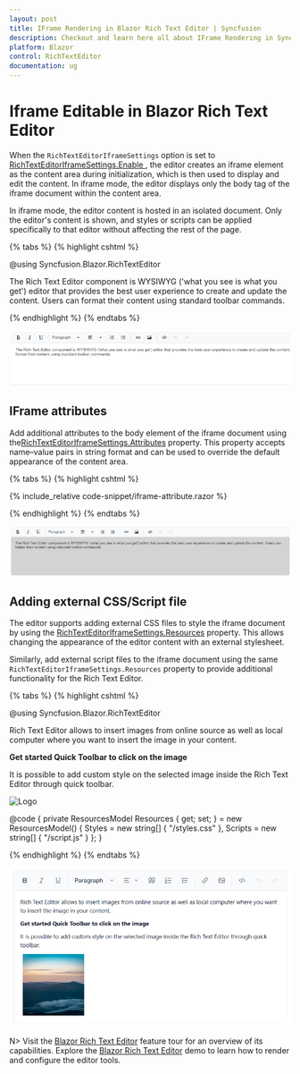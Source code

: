 ```yaml
---
layout: post
title: IFrame Rendering in Blazor Rich Text Editor | Syncfusion
description: Checkout and learn here all about IFrame Rendering in Syncfusion Blazor Rich Text Editor component and more.
platform: Blazor
control: RichTextEditor
documentation: ug
---
```


# Iframe Editable in Blazor Rich Text Editor

When the `RichTextEditorIframeSettings` option is set to [RichTextEditorIframeSettings.Enable ](https://help.syncfusion.com/cr/blazor/Syncfusion.Blazor.RichTextEditor.RichTextEditorIFrameSettings.html#Syncfusion_Blazor_RichTextEditor_RichTextEditorIFrameSettings_Enable), the editor creates an iframe element as the content area during initialization, which is then used to display and edit the content. In iframe mode, the editor displays only the body tag of the iframe document within the content area.

In iframe mode, the editor content is hosted in an isolated document. Only the editor's content is shown, and styles or scripts can be applied specifically to that editor without affecting the rest of the page.

{% tabs %}
{% highlight cshtml %}

@using Syncfusion.Blazor.RichTextEditor

<SfRichTextEditor>
    <RichTextEditorIFrameSettings Enable="true" />
    <p>The Rich Text Editor component is WYSIWYG ('what you see is what you get') editor that provides the best user experience to create and update the content. Users can format their content using standard toolbar commands.</p>
</SfRichTextEditor>

{% endhighlight %}
{% endtabs %}

![Blazor Rich Text Editor with iframe](./images/blazor-richtexteditor-iframe.png)

## IFrame attributes

Add additional attributes to the body element of the iframe document using the[RichTextEditorIframeSettings.Attributes](https://help.syncfusion.com/cr/blazor/Syncfusion.Blazor.RichTextEditor.RichTextEditorIFrameSettings.html#Syncfusion_Blazor_RichTextEditor_RichTextEditorIFrameSettings_Attributes)  property. This property accepts name–value pairs in string format and can be used to override the default appearance of the content area.

{% tabs %}
{% highlight cshtml %}

{% include_relative code-snippet/iframe-attribute.razor %}

{% endhighlight %}
{% endtabs %}

![Blazor Rich Text Editor with iframe attribute](./images/blazor-richtexteditor-iframe-attribute.png)

## Adding external CSS/Script file

The editor supports adding external CSS files to style the iframe document by using the [RichTextEditorIframeSettings.Resources](https://help.syncfusion.com/cr/blazor/Syncfusion.Blazor.RichTextEditor.RichTextEditorIFrameSettings.html#Syncfusion_Blazor_RichTextEditor_RichTextEditorIFrameSettings_Resources) property. This allows changing the appearance of the editor content with an external stylesheet.

Similarly, add external script files to the iframe document using the same `RichTextEditorIframeSettings.Resources` property to provide additional functionality for the Rich Text Editor.

{% tabs %}
{% highlight cshtml %}

@using Syncfusion.Blazor.RichTextEditor

<SfRichTextEditor>
    <RichTextEditorIFrameSettings Enable="true" Resources="@Resources" />
    <p>Rich Text Editor allows to insert images from online source as well as local computer where you want to insert the image in your content.</p>
    <p><b>Get started Quick Toolbar to click on the image</b></p>
    <p>It is possible to add custom style on the selected image inside the Rich Text Editor through quick toolbar.</p>
    <img alt='Logo' style='width: 300px; height: 300px; transform: rotate(0deg);' src='https://cdn.syncfusion.com/ej2/richtexteditor-resources/RTE-Portrait.png' />
</SfRichTextEditor>

@code {
    private ResourcesModel Resources { get; set; } = new ResourcesModel()
    {
        Styles = new string[] { "/styles.css" },
        Scripts = new string[] { "/script.js" }
    };
}

{% endhighlight %}
{% endtabs %}

![Blazor Rich Text Editor with external CSS and script](./images/blazor-richtexteditor-iframe-external-CSS-script.png)

N> Visit the [Blazor Rich Text Editor](https://www.syncfusion.com/blazor-components/blazor-rich-text-editor) feature tour for an overview of its capabilities. Explore the [Blazor Rich Text Editor](https://blazor.syncfusion.com/demos/rich-text-editor/overview?theme=bootstrap5) demo to learn how to render and configure the editor tools.
